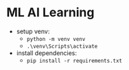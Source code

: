 # ML AI Learning

- setup venv:
  - `python -m venv venv`
  - `.\venv\Scripts\activate`
- install dependencies:
  - `pip install -r requirements.txt`